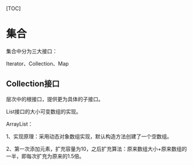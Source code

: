 

[TOC]

# 集合

集合中分为三大接口：

Iterator、Collection、Map

## Collection接口

层次中的根接口，提供更为具体的子接口。

List接口的大小可变数组的实现。

ArrayList：

1、实现原理：采用动态对象数组实现，默认构造方法创建了一个空数组。

2、第一次添加元素，扩充容量为10，之后扩充算法：原来数组大小+原来数组的一半，即每次扩充为原来的1.5倍。